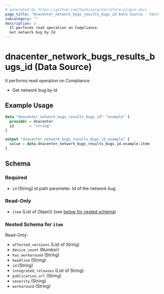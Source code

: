 ```yaml
---
# generated by https://github.com/hashicorp/terraform-plugin-docs
page_title: "dnacenter_network_bugs_results_bugs_id Data Source - terraform-provider-dnacenter"
subcategory: ""
description: |-
  It performs read operation on Compliance.
  Get network bug by Id
---
```


# dnacenter_network_bugs_results_bugs_id (Data Source)

It performs read operation on Compliance.

- Get network bug by Id

## Example Usage

```terraform
data "dnacenter_network_bugs_results_bugs_id" "example" {
  provider = dnacenter
  id       = "string"
}

output "dnacenter_network_bugs_results_bugs_id_example" {
  value = data.dnacenter_network_bugs_results_bugs_id.example.item
}
```

<!-- schema generated by tfplugindocs -->
## Schema

### Required

- `id` (String) id path parameter. Id of the network bug

### Read-Only

- `item` (List of Object) (see [below for nested schema](#nestedatt--item))

<a id="nestedatt--item"></a>
### Nested Schema for `item`

Read-Only:

- `affected_versions` (List of String)
- `device_count` (Number)
- `has_workaround` (String)
- `headline` (String)
- `id` (String)
- `integrated_releases` (List of String)
- `publication_url` (String)
- `severity` (String)
- `workaround` (String)
